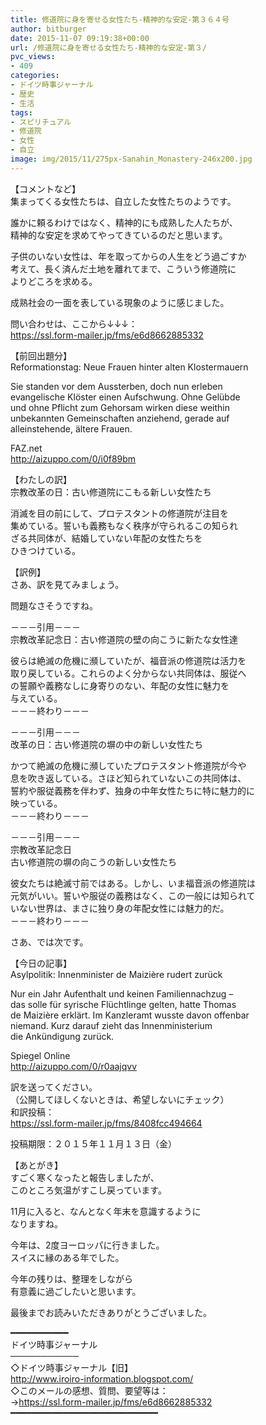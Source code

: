 ```yaml
---
title: 修道院に身を寄せる女性たち-精神的な安定-第３６４号
author: bitburger
date: 2015-11-07 09:19:38+00:00
url: /修道院に身を寄せる女性たち-精神的な安定-第３/
pvc_views:
- 409
categories:
- ドイツ時事ジャーナル
- 歴史
- 生活
tags:
- スピリチュアル
- 修道院
- 女性
- 自立
image: img/2015/11/275px-Sanahin_Monastery-246x200.jpg
---
```

【コメントなど】  
集まってくる女性たちは、自立した女性たちのようです。  
  
誰かに頼るわけではなく、精神的にも成熟した人たちが、  
精神的な安定を求めてやってきているのだと思います。  
  
子供のいない女性は、年を取ってからの人生をどう過ごすか  
考えて、長く済んだ土地を離れてまで、こういう修道院に  
よりどころを求める。  
  
成熟社会の一面を表している現象のように感じました。  
  
  
問い合わせは、ここから↓↓↓：  
<https://ssl.form-mailer.jp/fms/e6d8662885332>  
  
  
【前回出題分】  
Reformationstag: Neue Frauen hinter alten Klostermauern  
  
Sie standen vor dem Aussterben, doch nun erleben  
evangelische Klöster einen Aufschwung. Ohne Gelübde  
und ohne Pflicht zum Gehorsam wirken diese weithin  
unbekannten Gemeinschaften anziehend, gerade auf  
alleinstehende, ältere Frauen.  
  
FAZ.net  
<http://aizuppo.com/0/i0f89bm>  
  
【わたしの訳】  
宗教改革の日：古い修道院にこもる新しい女性たち  
  
消滅を目の前にして、プロテスタントの修道院が注目を  
集めている。誓いも義務もなく秩序が守られるこの知られ  
ざる共同体が、結婚していない年配の女性たちを  
ひきつけている。  
  
  
【訳例】  
さあ、訳を見てみましょう。  
  
問題なさそうですね。  
  
－－－引用－－－  
宗教改革記念日：古い修道院の壁の向こうに新たな女性達  
  
彼らは絶滅の危機に瀕していたが、福音派の修道院は活力を  
取り戻している。これらのよく分からない共同体は、服従へ  
の誓願や義務なしに身寄りのない、年配の女性に魅力を  
与えている。  
－－－終わり－－－  
  
  
－－－引用－－－  
改革の日：古い修道院の塀の中の新しい女性たち  
  
かつて絶滅の危機に瀕していたプロテスタント修道院が今や  
息を吹き返している。さほど知られていないこの共同体は、  
誓約や服従義務を伴わず、独身の中年女性たちに特に魅力的に  
映っている。  
－－－終わり－－－  
  
  
－－－引用－－－  
宗教改革記念日  
古い修道院の塀の向こうの新しい女性たち  
  
彼女たちは絶滅寸前ではある。しかし、いま福音派の修道院は  
元気がいい。誓いや服従の義務はなく、この一般には知られて  
いない世界は、まさに独り身の年配女性には魅力的だ。  
－－－終わり－－－  
  
  
さあ、では次です。  
  
【今日の記事】  
Asylpolitik: Innenminister de Maizière rudert zurück  
  
Nur ein Jahr Aufenthalt und keinen Familiennachzug &#8211;  
das solle für syrische Flüchtlinge gelten, hatte Thomas  
de Maizière erklärt. Im Kanzleramt wusste davon offenbar  
niemand. Kurz darauf zieht das Innenministerium  
die Ankündigung zurück.  
  
Spiegel Online  
<http://aizuppo.com/0/r0aajqvv>  
  
訳を送ってください。  
（公開してほしくないときは、希望しないにチェック）  
和訳投稿：  
 <https://ssl.form-mailer.jp/fms/8408fcc494664>  
  
投稿期限：２０１５年１１月１３日（金）  
  
【あとがき】  
すごく寒くなったと報告しましたが、  
このところ気温がすこし戻っています。  
  
11月に入ると、なんとなく年末を意識するように  
なりますね。  
  
今年は、2度ヨーロッパに行きました。  
スイスに縁のある年でした。  
  
今年の残りは、整理をしながら  
有意義に過ごしたいと思います。  
  
  
  
最後までお読みいただきありがとうございました。  
  
  
━━━━━━━━━━━  
ドイツ時事ジャーナル  
───────────  
◇ドイツ時事ジャーナル【旧】  
<http://www.iroiro-information.blogspot.com/>  
◇このメールの感想、質問、要望等は：  
-><https://ssl.form-mailer.jp/fms/e6d8662885332>  
━━━━━━━━━━━━━━━━━━━━━━━━━━━━